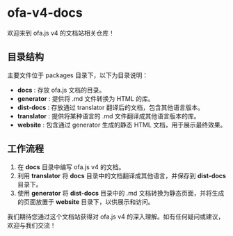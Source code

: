 # ofa-v4-docs

欢迎来到 ofa.js v4 的文档站相关仓库！

## 目录结构

主要文件位于 packages 目录下，以下为目录说明： 

- **docs** : 存放 ofa.js 文档的目录。 
- **generator** : 提供将 .md 文件转换为 HTML 的库。 
- **dist-docs** : 存放通过 translator 翻译后的文档，包含其他语言版本。 
- **translator** : 提供将某种语言的 .md 文件翻译成其他语言版本的库。 
- **website** : 包含通过 generator 生成的静态 HTML 文档，用于展示最终效果。


## 工作流程 

1. 在 **docs**  目录中编写 ofa.js v4 的文档。 
2. 利用 **translator**  将 **docs**  目录中的文档翻译成其他语言，并保存到 **dist-docs**  目录下。 
3. 使用 **generator**  将 **dist-docs**  目录中的 .md 文档转换为静态页面，并将生成的页面放置于 **website**  目录下，以供展示和访问。

我们期待您通过这个文档站获得对 ofa.js v4 的深入理解。如有任何疑问或建议，欢迎与我们交流！
